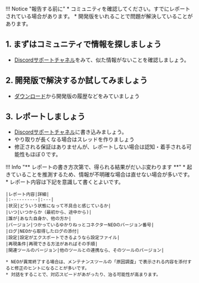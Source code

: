 
!!! Notice "報告する前に"
    * コミュニティを確認してください。すでにレポートされている場合があります。
    * 開発版をいれることで問題が解決していることがあります。


## 1. まずはコミュニティで情報を探しましょう

* [Discordサポートチャネル](https://discord.com/channels/539815056939024386/980974625792073728)をみて、似た情報がないことを確認しましょう。

## 2. 開発版で解決するか試してみましょう

*  [ダウンロード](../download.md)から開発版の履歴などをみていましょう

## 3. レポートしましょう

* [Discordサポートチャネル](https://discord.com/channels/539815056939024386/980974625792073728)に書き込みましょう。
* やり取りが長くなる場合はスレッドを作りましょう
* 修正される保証はありませんが、レポートしない場合は認知・着手される可能性もほぼ０です。


!!! Info "** レポートの書き方次第で、得られる結果がだいぶ変わります **"
    * 起きていることを推測するため、情報が不明確な場合は直せない場合が多いです。
    * レポート内容は下記を意識して書くとよいです。

    |レポート内容|詳細|
    |:----------|:---|
    |状況|どういう状態になって不具合と感じているか|
    |いつ|いつからか（最初から、途中から)|
    |誰が|あなた自身か、他の方か|
    |バージョン|つかっているゆかりねっとコネクターNEOのバージョン番号|
    |ログ|NEOから取得したログの添付|
    |設定|設定がエクスポートできるようなら設定ファイル|
    |再現条件|再現できる方法があればその手順|
    |関連ツールのバージョン|他のツールとの連携なら、そのツールのバージョン|

    * NEOが異常終了する場合は、メンテナンスツールの「原因調査」で表示される内容を添付すると修正のヒントになることが多いです。
    * 対話をすることで、対応スピードがあがったり、治る可能性が高まります。

